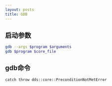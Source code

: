 ```yaml
---
layout: posts
title: GDB
---
```

## 启动参数
```bash
gdb --args $program $arguments
gdb $program $core_file
```


## gdb命令

```
catch throw dds::core::PreconditionNotMetError
```

